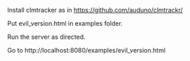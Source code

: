 Install clmtracker as in https://github.com/auduno/clmtrackr/

Put evil_version.html in examples folder.

Run the server as directed.

Go to http://localhost:8080/examples/evil_version.html

